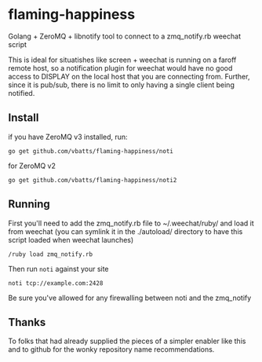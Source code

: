 flaming-happiness
=================

Golang + ZeroMQ + libnotify tool to connect to a zmq_notify.rb weechat script

This is ideal for situatishes like screen + weechat is running on a faroff
remote host, so a notification plugin for weechat would have no good access to
DISPLAY on the local host that you are connecting from.
Further, since it is pub/sub, there is no limit to only having a single client 
being notified.


Install
-------

if you have ZeroMQ v3 installed, run:

	go get github.com/vbatts/flaming-happiness/noti

for ZeroMQ v2

	go get github.com/vbatts/flaming-happiness/noti2


Running
-------

First you'll need to add the zmq_notify.rb file to ~/.weechat/ruby/
and load it from weechat (you can symlink it in the ./autoload/ directory
to have this script loaded when weechat launches)

	/ruby load zmq_notify.rb

Then run `noti` against your site

	noti tcp://example.com:2428

Be sure you've allowed for any firewalling between noti and the zmq_notify

Thanks
------

To folks that had already supplied the pieces of a simpler enabler like this
and to github for the wonky repository name recommendations.

